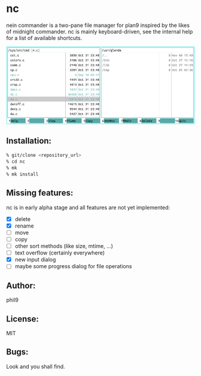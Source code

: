 nc
===
nein commander is a two-pane file manager for plan9 inspired by the likes of midnight commander.
nc is mainly keyboard-driven, see the internal help for a list of available shortcuts.

![screenshot](screenshot.png)

Installation:
-------------
```sh
% git/clone <repository_url>
% cd nc
% mk
% mk install
```

Missing features:
-----------------
nc is in early alpha stage and all features are not yet implemented:
- [x] delete
- [x] rename
- [ ] move
- [ ] copy
- [ ] other sort methods (like size, mtime, ...)
- [ ] text overflow (certainly everywhere)
- [x] new input dialog
- [ ] maybe some progress dialog for file operations

Author:
-------
phil9

License:
--------
MIT

Bugs:
-----
Look and you shall find.
